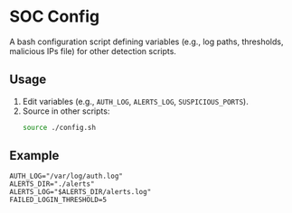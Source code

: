 # SOC Config

A bash configuration script defining variables (e.g., log paths, thresholds, malicious IPs file) for other detection scripts.

## Usage
1. Edit variables (e.g., `AUTH_LOG`, `ALERTS_LOG`, `SUSPICIOUS_PORTS`).
2. Source in other scripts:
   ```bash
   source ./config.sh
   ```

## Example
   ```
AUTH_LOG="/var/log/auth.log"
ALERTS_DIR="./alerts"
ALERTS_LOG="$ALERTS_DIR/alerts.log"
FAILED_LOGIN_THRESHOLD=5
```
